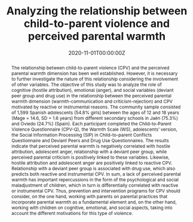 ---
abstract: "The relationship between child-to-parent violence (CPV) and the perceived parental warmth dimension has been well established. However, it is necessary to further investigate the nature of this relationship considering the involvement of other variables. The objective of this study was to analyze the role of cognitive (hostile attribution), emotional (anger), and social variables (deviant peer group and drug use) in the relationship between the perceived parental warmth dimension (warmth-communication and criticism-rejection) and CPV motivated by reactive or instrumental reasons. The community sample consisted of 1,599 Spanish adolescents (54.8% girls) between the ages of 12 and 18 years (Mage = 14.6, SD = 1.6 years) from different secondary schools in Jaén (75.3%) and Oviedo (24.7%) (Spain). Each participant completed the Child-to-Parent Violence Questionnaire (CPV-Q), the Warmth Scale (WS), adolescents’ version, the Social Information Processing (SIP) in Child-to-parent Conflicts Questionnaire and Deviant Peers and Drug Use Questionnaires. The results indicate that perceived parental warmth is negatively correlated with hostile attribution, adolescent anger, relationship with a deviant peer group, while perceived parental criticism is positively linked to these variables. Likewise, hostile attribution and adolescent anger are positively linked to reactive CPV. Relationship with a deviant peer group is associated with drug use, which also predicts both reactive and instrumental CPV. In sum, a lack of perceived parental warmth has important repercussions in the form of the psychological and social maladjustment of children, which in turn is differentially correlated with reactive or instrumental CPV. Thus, prevention and intervention programs for CPV should consider, on the one hand, working with parents on parental practices that incorporate parental warmth as a fundamental element and, on the other hand, working with children on cognitive, emotional, and social aspects, taking into account the different motivations for this type of violence."
author_notes:
- 
- 
authors:
- Cano-Lozano C
- Rodríguez-Díaz  F J
- admin
- Contreras L
date: "2020-11-01T00:00:00Z"
doi: "https://doi.org/10.3389/fpsyg.2020.590097"
featured: false
image:
  caption: '' 
  focal_point: ""
  preview_only: false
projects: [Child-to-parent violence: Analysis of differential profiles]
publication: '*Frontiers in psychology, 11*'
publication_short: ""
publication_types:
- "2"
publishDate: "2020-11-01T00:00:00Z"
summary: "Analyzing the relationship between child-to-parent violence and perceived parental warmth"
tags:
- Child-to-Parent Violence
title: "Analyzing the relationship between child-to-parent violence and perceived parental warmth"
url_code: ""
url_dataset: ""
url_pdf: https://www.frontiersin.org/articles/10.3389/fpsyg.2020.590097/pdf
url_poster: ""
url_project: ""
url_slides: ""
url_source: ""
url_video: ""
---